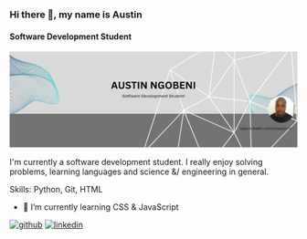 ### Hi there 👋, my name is Austin
#### Software Development Student
![Software Development Student](https://github.com/aus01/aus01/blob/main/myheader.png)

I'm currently a software development student. I really enjoy solving problems, learning languages and science &/ engineering in general.

Skills: Python, Git, HTML

- 🌱 I’m currently learning CSS & JavaScript 


[<img src='https://cdn.jsdelivr.net/npm/simple-icons@3.0.1/icons/github.svg' alt='github' height='40'>](https://github.com/aus01)  [<img src='https://cdn.jsdelivr.net/npm/simple-icons@3.0.1/icons/linkedin.svg' alt='linkedin' height='40'>](https://www.linkedin.com/in/https://www.linkedin.com/in/austin-n//)  

 





